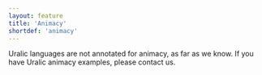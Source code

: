 ```yaml
---
layout: feature
title: 'Animacy'
shortdef: 'animacy'
---
```


Uralic languages are not annotated for animacy, as far as we know. If you have
Uralic animacy examples, please contact us.
